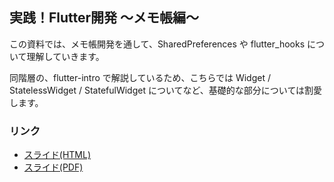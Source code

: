 ## 実践！Flutter開発 〜メモ帳編〜

この資料では、メモ帳開発を通して、SharedPreferences や flutter_hooks について理解していきます。

同階層の、flutter-intro で解説しているため、こちらでは Widget / StatelessWidget / StatefulWidget についてなど、基礎的な部分については割愛します。

### リンク

- [スライド(HTML)](https://jigintern.github.io/study_session_materials/flutter-memo-2024/slide.html)
- [スライド(PDF)](https://jigintern.github.io/study_session_materials/flutter-memo-2024/slide.pdf)